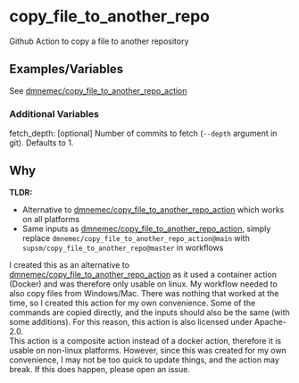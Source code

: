 # copy_file_to_another_repo
Github Action to copy a file to another repository

## Examples/Variables
See [dmnemec/copy_file_to_another_repo_action](https://github.com/dmnemec/copy_file_to_another_repo_action/blob/main/README.md)  
### Additional Variables
fetch_depth: [optional] Number of commits to fetch (`--depth` argument in git). Defaults to 1.  

## Why
**TLDR:**  
- Alternative to [dmnemec/copy_file_to_another_repo_action](https://github.com/dmnemec/copy_file_to_another_repo_action) which works on all platforms  
- Same inputs as [dmnemec/copy_file_to_another_repo_action](https://github.com/dmnemec/copy_file_to_another_repo_action), simply replace `dmnemec/copy_file_to_another_repo_action@main` with `supsm/copy_file_to_another_repo@master` in workflows  

I created this as an alternative to [dmnemec/copy_file_to_another_repo_action](https://github.com/dmnemec/copy_file_to_another_repo_action) as it used a container action (Docker) and was therefore only usable on linux. My workflow needed to also copy files from Windows/Mac. There was nothing that worked at the time, so I created this action for my own convenience. Some of the commands are copied directly, and the inputs should also be the same (with some additions). For this reason, this action is also licensed under Apache-2.0.  
This action is a composite action instead of a docker action, therefore it is usable on non-linux platforms. However, since this was created for my own convenience, I may not be too quick to update things, and the action may break. If this does happen, please open an issue.  
